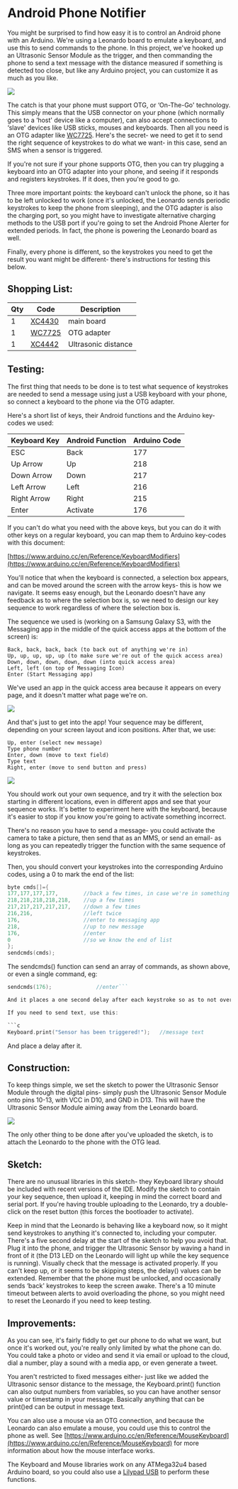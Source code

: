 # Android Phone Notifier

You might be surprised to find how easy it is to control an Android phone with an Arduino. We're using a Leonardo board to emulate a keyboard, and use this to send commands to the phone. In this project, we've hooked up an Ultrasonic Sensor Module as the trigger, and then commanding the phone to send a text message with the distance measured if something is detected too close, but like any Arduino project, you can customize it as much as you like.

![](images/finalised.png)

The catch is that your phone must support OTG, or ‘On-The-Go' technology. This simply means that the USB connector on your phone (which normally goes to a ‘host' device like a computer), can also accept connections to ‘slave' devices like USB sticks, mouses and keyboards. Then all you need is an OTG adapter like [WC7725](https://jaycar.com.au/p/WC7725). Here's the secret- we need to get it to send the right sequence of keystrokes to do what we want- in this case, send an SMS when a sensor is triggered.

If you're not sure if your phone supports OTG, then you can try plugging a keyboard into an OTG adapter into your phone, and seeing if it responds and registers keystrokes. If it does, then you're good to go.

Three more important points: the keyboard can't unlock the phone, so it has to be left unlocked to work (once it's unlocked, the Leonardo sends periodic keystrokes to keep the phone from sleeping), and the OTG adapter is also the charging port, so you might have to investigate alternative charging methods to the USB port if you're going to set the Android Phone Alerter for extended periods. In fact, the phone is powering the Leonardo board as well.

Finally, every phone is different, so the keystrokes you need to get the result you want might be different- there's instructions for testing this below.

## Shopping List:
|Qty| Code | Description |
|---|---|---|
|1 | [XC4430](http://jaycar.com.au/p/XC4430) | main board
|1 | [WC7725](http://jaycar.com.au/p/WC7725) | OTG adapter
|1 | [XC4442](http://jaycar.com.au/p/XC4442) | Ultrasonic distance

## Testing:

The first thing that needs to be done is to test what sequence of keystrokes are needed to send a message using just a USB keyboard with your phone, so connect a keyboard to the phone via the OTG adapter.

Here's a short list of keys, their Android functions and the Arduino key-codes we used:

|Keyboard Key|Android Function|Arduino Code
|---|---|---
|ESC|Back|177
|Up Arrow|Up|218
|Down Arrow|Down|217
|Left Arrow|Left|216
|Right Arrow|Right|215
|Enter|Activate|176

If you can't do what you need with the above keys, but you can do it with other keys on a regular keyboard, you can map them to Arduino key-codes with this document:

[https://www.arduino.cc/en/Reference/KeyboardModifiers](https://www.arduino.cc/en/Reference/KeyboardModifiers)

You'll notice that when the keyboard is connected, a selection box appears, and can be moved around the screen with the arrow keys- this is how we navigate. It seems easy enough, but the Leonardo doesn't have any feedback as to where the selection box is, so we need to design our key sequence to work regardless of where the selection box is.

The sequence we used is (working on a Samsung Galaxy S3, with the Messaging app in the middle of the quick access apps at the bottom of the screen) is:

```
Back, back, back, back (to back out of anything we're in)
Up, up, up, up, up (to make sure we're out of the quick access area)
Down, down, down, down, down (into quick access area)
Left, left (on top of Messaging Icon)
Enter (Start Messaging app)
```

We've used an app in the quick access area because it appears
on every page, and it doesn't matter what page we're on.

![](images/step1.png)

And that's just to get into the app! Your sequence may be different, depending on your screen layout and icon positions. After that, we use:

```
Up, enter (select new message)
Type phone number
Enter, down (move to text field)
Type text
Right, enter (move to send button and press)
```

![](images/step2.png)

You should work out your own sequence, and try it with the selection box starting in different locations, even in different apps and see that your sequence works. It's better to experiment here with the keyboard, because it's easier to stop if you know you're going to activate something incorrect.

There's no reason you have to send a message- you could activate the camera to take a picture, then send that as an MMS, or send an email- as long as you can repeatedly trigger the function with the same sequence of keystrokes.

Then, you should convert your keystrokes into the corresponding Arduino codes, using a 0 to mark the end of the list:

```c
byte cmds[]={
177,177,177,177,        //back a few times, in case we're in something
218,218,218,218,218,    //up a few times
217,217,217,217,217,    //down a few times
216,216,                //left twice
176,                    //enter to messaging app
218,                    //up to new message
176,                    //enter
0                       //so we know the end of list
};
sendcmds(cmds);
```

The sendcmds() function can send an array of commands, as shown above, or even a single command, eg:

```c
sendcmds(176);              //enter```

And it places a one second delay after each keystroke so as to not overwhelm the phone. You might find you need a longer delay in some cases (especially if the action is opening an app).

If you need to send text, use this:

```c
Keyboard.print("Sensor has been triggered!");   //message text
```

And place a delay after it.

## Construction:

To keep things simple, we set the sketch to power the Ultrasonic Sensor Module through the digital pins- simply push the Ultrasonic Sensor Module onto pins 10-13, with VCC in D10, and GND in D13. This will have the Ultrasonic Sensor Module aiming away from the Leonardo board.

![](images/arduino-board.png)

The only other thing to be done after you've uploaded the sketch, is to attach the Leonardo to the phone with the OTG lead.

## Sketch:

There are no unusual libraries in this sketch- they Keyboard library should be included with recent versions of the IDE. Modify the sketch to contain your key sequence, then upload it, keeping in mind the correct board and serial port. If you're having trouble uploading to the Leonardo, try a double-click on the reset button (this forces the bootloader to activate).

Keep in mind that the Leonardo is behaving like a keyboard now, so it might send keystrokes to anything it's connected to, including your computer. There's a five second delay at the start of the sketch to help you avoid that. Plug it into the phone, and trigger the Ultrasonic Sensor by waving a hand in front of it (the D13 LED on the Leonardo will light up while the key sequence is running). Visually check that the message is activated properly. If you can't keep up, or it seems to be skipping steps, the delay() values can be extended. Remember that the phone must be unlocked, and occasionally sends ‘back' keystrokes to keep the screen awake. There's a 10 minute timeout between alerts to avoid overloading the phone, so you might need to reset the Leonardo if you need to keep testing.

## Improvements:

As you can see, it's fairly fiddly to get our phone to do what we want, but once it's worked out, you're really only limited by what the phone can do. You could take a photo or video and send it via email or upload to the cloud, dial a number, play a sound with a media app, or even generate a tweet.

You aren't restricted to fixed messages either- just like we added the Ultrasonic sensor distance to the message, the Keyboard.print() function can also output numbers from variables, so you can have another sensor value or timestamp in your message. Basically anything that can be print()ed can be output in message text.

You can also use a mouse via an OTG connection, and because the Leonardo can also emulate a mouse, you could use this to control the phone as well. See [https://www.arduino.cc/en/Reference/MouseKeyboard](https://www.arduino.cc/en/Reference/MouseKeyboard)
for more information about how the mouse interface works.

The Keyboard and Mouse libraries work on any ATMega32u4 based Arduino board, so you could also use a [Lilypad USB](https://jaycar.com.au/p/XC4620) to perform these functions.
